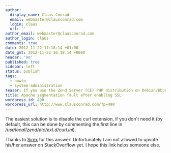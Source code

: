 ```yaml
---
author:
  display_name: Claus Conrad
  email: webmaster@clausconrad.com
  login: claus
  url: ''
author_email: webmaster@clausconrad.com
author_login: claus
comments: true
date: 2012-11-22 17:18:14 +01:00
date_gmt: 2012-11-22 16:18:14 +0000
header: 'no'
published: true
sidebar: left
status: publish
tags:
  - howto
  - system-administration
teaser: If you use the Zend Server (CE) PHP distribution on Debian/Ubuntu, apparently there is a conflict between PHP's <em>curl</em> extension and Apache's <em>mod_ssl</em>, resulting in a segmentation fault (crash) upon starting Apache.
title: Apache segmentation fault after enabling SSL
wordpress_id: 490
wordpress_url: http://www.clausconrad.com/?p=490
---
```

The easiest solution is to disable the curl extension, if you don't need it (by default, this can be done by commenting the first line in _/usr/local/zend/etc/ext.d/curl.ini_).

Thanks to [Sirex](https://stackoverflow.com/questions/10831772/apache-2-segmentation-fault-when-zend-php-53-installed-with-curl) for this answer! Unfortunately I am not allowed to upvote his/her answer on StackOverflow yet. I hope this link helps someone else.
